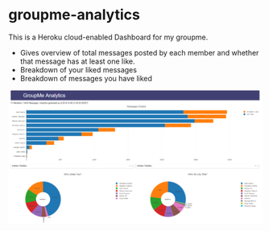 # groupme-analytics

This is a Heroku cloud-enabled Dashboard for my groupme.

  - Gives overview of total messages posted by each member and whether that message has at least one like.
  - Breakdown of your liked messages
  - Breakdown of messages you have liked

  ![alt text](https://raw.githubusercontent.com/gpanda70/groupme-analytics/master/image/img.png)
